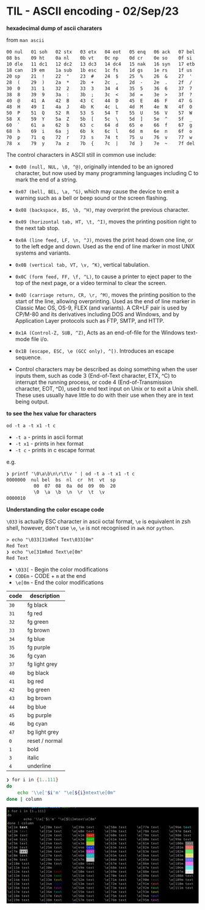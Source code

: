 # TIL - ASCII encoding                                               - 02/Sep/23

**hexadecimal dump of ascii charaters**

from `man ascii`

```
00 nul   01 soh   02 stx   03 etx   04 eot   05 enq   06 ack   07 bel
08 bs    09 ht    0a nl    0b vt    0c np    0d cr    0e so    0f si
10 dle   11 dc1   12 dc2   13 dc3   14 dc4   15 nak   16 syn   17 etb
18 can   19 em    1a sub   1b esc   1c fs    1d gs    1e rs    1f us
20 sp    21  !    22  "    23  #    24  $    25  %    26  &    27  '
28  (    29  )    2a  *    2b  +    2c  ,    2d  -    2e  .    2f  /
30  0    31  1    32  2    33  3    34  4    35  5    36  6    37  7
38  8    39  9    3a  :    3b  ;    3c  <    3d  =    3e  >    3f  ?
40  @    41  A    42  B    43  C    44  D    45  E    46  F    47  G
48  H    49  I    4a  J    4b  K    4c  L    4d  M    4e  N    4f  O
50  P    51  Q    52  R    53  S    54  T    55  U    56  V    57  W
58  X    59  Y    5a  Z    5b  [    5c  \    5d  ]    5e  ^    5f  _
60  `    61  a    62  b    63  c    64  d    65  e    66  f    67  g
68  h    69  i    6a  j    6b  k    6c  l    6d  m    6e  n    6f  o
70  p    71  q    72  r    73  s    74  t    75  u    76  v    77  w
78  x    79  y    7a  z    7b  {    7c  |    7d  }    7e  ~    7f del
```

The control characters in ASCII still in common use include:

- `0x00 (null, NUL, \0, ^@)`, originally intended to be an ignored character,
  but now used by many programming languages including C to mark the end of a
  string.

- `0x07 (bell, BEL, \a, ^G)`, which may cause the device to emit a warning such
  as a bell or beep sound or the screen flashing.

- `0x08 (backspace, BS, \b, ^H)`, may overprint the previous character.

- `0x09 (horizontal tab, HT, \t, ^I)`, moves the printing position right to the
  next tab stop.

- `0x0A (line feed, LF, \n, ^J)`, moves the print head down one line, or to the
  left edge and down. Used as the end of line marker in most UNIX systems and
  variants.

- `0x0B (vertical tab, VT, \v, ^K)`, vertical tabulation.

- `0x0C (form feed, FF, \f, ^L)`, to cause a printer to eject paper to the top
  of the next page, or a video terminal to clear the screen.

- `0x0D (carriage return, CR, \r, ^M)`, moves the printing position to the start
  of the line, allowing overprinting. Used as the end of line marker in Classic
  Mac OS, OS-9, FLEX (and variants). A CR+LF pair is used by CP/M-80 and its
  derivatives including DOS and Windows, and by Application Layer protocols such
  as FTP, SMTP, and HTTP.

- `0x1A (Control-Z, SUB, ^Z)`, Acts as an end-of-file for the Windows text-mode
  file i/o.

- `0x1B (escape, ESC, \e (GCC only), ^[)`. Introduces an escape sequence.

- Control characters may be described as doing something when the user inputs
  them, such as code 3 (End-of-Text character, ETX, ^C) to interrupt the running
  process, or code 4 (End-of-Transmission character, EOT, ^D), used to end text
  input on Unix or to exit a Unix shell. These uses usually have little to do
  with their use when they are in text being output.

**to see the hex value for characters**

`od -t a -t x1 -t c`

- `-t a`  - prints in ascii format
- `-t x1` - prints in hex format
- `-t c`  - prints in c escape format

e.g.

```
❯ printf '\0\a\b\n\r\t\v ' | od -t a -t x1 -t c
0000000  nul bel  bs  nl  cr  ht  vt  sp
          00  07  08  0a  0d  09  0b  20
          \0  \a  \b  \n  \r  \t  \v
0000010
```

**Understanding the color escape code**

`\033` is actually ESC character in ascii octal format,
`\e` is equivalent in zsh shell, however, don't use `\e`,
`\e` is not recognised in `awk` nor `python`.

```
> echo "\033[31mRed Text\033[0m"
Red Text
❯ echo "\e[31mRed Text\e[0m"
Red Text
```

- `\033[`  - Begin the color modifications
- `CODEm` - CODE + `m` at the end
- `\e[0m`  - End the color modifications

| code | description    |
| ---- | -------------- |
| `30` | fg black       |
| `31` | fg red         |
| `32` | fg green       |
| `33` | fg brown       |
| `34` | fg blue        |
| `35` | fg purple      |
| `36` | fg cyan        |
| `37` | fg light grey  |
| `40` | bg black       |
| `41` | bg red         |
| `42` | bg green       |
| `43` | bg brown       |
| `44` | bg blue        |
| `45` | bg purple      |
| `46` | bg cyan        |
| `47` | bg light grey  |
| `0`  | reset / normal |
| `1`  | bold           |
| `3`  | italic         |
| `4`  | underline      |

```bash
❯ for i in {1..111}
do
    echo '\\e['$i'm' "\e[${i}mtext\e[0m"
done | column
```

![bash color](images/bash_color.png)
